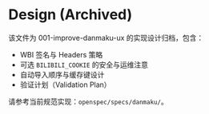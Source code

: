 # Design (Archived)

该文件为 001-improve-danmaku-ux 的实现设计归档，包含：

- WBI 签名与 Headers 策略
- 可选 `BILIBILI_COOKIE` 的安全与运维注意
- 自动导入顺序与缓存键设计
- 验证计划（Validation Plan）

请参考当前规范实现：`openspec/specs/danmaku/`。
